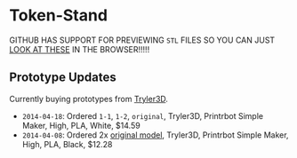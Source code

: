 # Token-Stand

GITHUB HAS SUPPORT FOR PREVIEWING `STL` FILES SO YOU CAN JUST [LOOK AT THESE](https://github.com/scott113341/Token-Stand/tree/master/prototypes) IN THE BROWSER!!!!!

## Prototype Updates

Currently buying prototypes from [Tryler3D](https://www.3dhubs.com/san-jose/hubs/tryler3d/3dprint).

* `2014-04-18`: Ordered `1-1`, `1-2`, `original`, Tryler3D, Printrbot Simple Maker, High, PLA, White, $14.59
* `2014-04-08`: Ordered 2x [original model](http://www.thingiverse.com/thing:343057), Tryler3D, Printrbot Simple Maker, High, PLA, Black, $12.28
